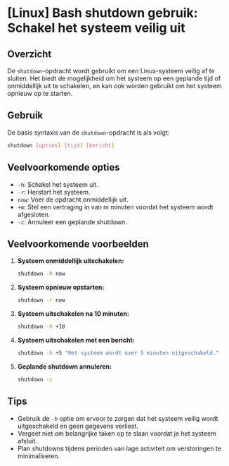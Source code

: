 # [Linux] Bash shutdown gebruik: Schakel het systeem veilig uit

## Overzicht
De `shutdown`-opdracht wordt gebruikt om een Linux-systeem veilig af te sluiten. Het biedt de mogelijkheid om het systeem op een geplande tijd of onmiddellijk uit te schakelen, en kan ook worden gebruikt om het systeem opnieuw op te starten.

## Gebruik
De basis syntaxis van de `shutdown`-opdracht is als volgt:

```bash
shutdown [opties] [tijd] [bericht]
```

## Veelvoorkomende opties
- `-h`: Schakel het systeem uit.
- `-r`: Herstart het systeem.
- `now`: Voer de opdracht onmiddellijk uit.
- `+m`: Stel een vertraging in van m minuten voordat het systeem wordt afgesloten.
- `-c`: Annuleer een geplande shutdown.

## Veelvoorkomende voorbeelden

1. **Systeem onmiddellijk uitschakelen:**
   ```bash
   shutdown -h now
   ```

2. **Systeem opnieuw opstarten:**
   ```bash
   shutdown -r now
   ```

3. **Systeem uitschakelen na 10 minuten:**
   ```bash
   shutdown -h +10
   ```

4. **Systeem uitschakelen met een bericht:**
   ```bash
   shutdown -h +5 "Het systeem wordt over 5 minuten uitgeschakeld."
   ```

5. **Geplande shutdown annuleren:**
   ```bash
   shutdown -c
   ```

## Tips
- Gebruik de `-h` optie om ervoor te zorgen dat het systeem veilig wordt uitgeschakeld en geen gegevens verliest.
- Vergeet niet om belangrijke taken op te slaan voordat je het systeem afsluit.
- Plan shutdowns tijdens perioden van lage activiteit om verstoringen te minimaliseren.